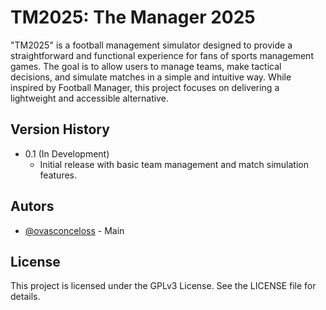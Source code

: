 # TM2025: The Manager 2025

"TM2025" is a football management simulator designed to provide a straightforward and functional experience for fans of sports management games. The goal is to allow users to manage teams, make tactical decisions, and simulate matches in a simple and intuitive way. While inspired by Football Manager, this project focuses on delivering a lightweight and accessible alternative.

## Version History
- 0.1 (In Development)
  - Initial release with basic team management and match simulation features.

## Autors

- [@ovasconceloss](https://github.com/ovasconceloss) - Main

## License
This project is licensed under the GPLv3 License. See the LICENSE file for details.